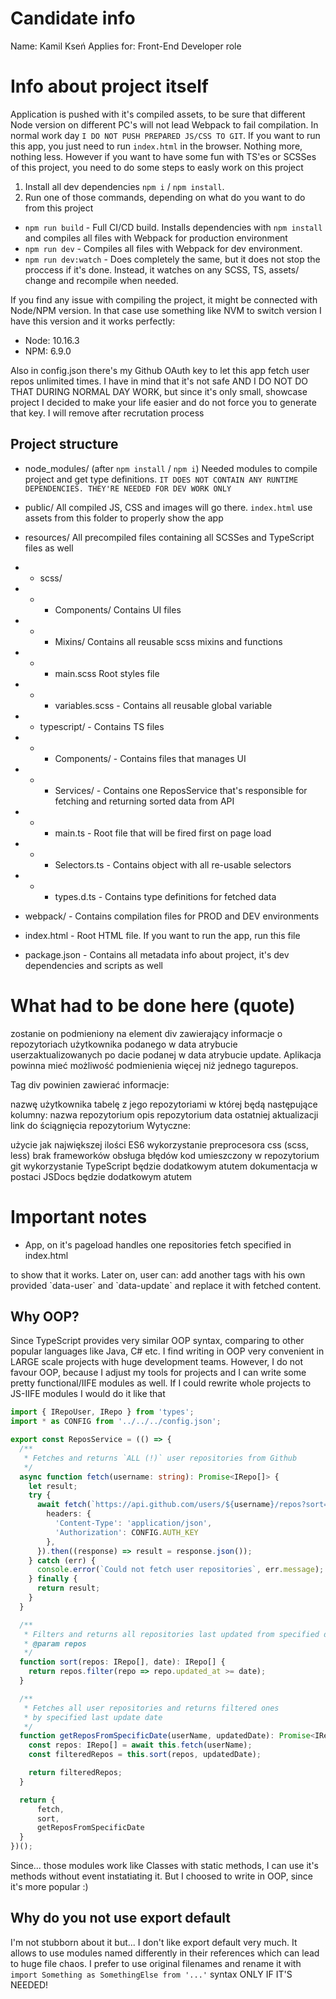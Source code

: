 # Candidate info
Name: Kamil Kseń
Applies for: Front-End Developer role

# Info about project itself

Application is pushed with it's compiled assets, to be sure that different Node version on different PC's will not lead Webpack to fail compilation. In normal work day `I DO NOT PUSH PREPARED JS/CSS TO GIT`.
If you want to run this app, you just need to run `index.html` in the browser. Nothing more, nothing less.
However if you want to have some fun with TS'es or SCSSes of this project, you need to do some steps to easly work on this project

1. Install all dev dependencies `npm i` / `npm install`.
2. Run one of those commands, depending on what do you want to do from this project
- `npm run build` - Full CI/CD build. Installs dependencies with `npm install` and compiles all files with Webpack for production environment
- `npm run dev` - Compiles all files with Webpack for dev environment.
- `npm run dev:watch` - Does completely the same, but it does not stop the proccess if it's done. Instead, it watches on any SCSS, TS, assets/ change and recompile when needed.

If you find any issue with compiling the project, it might be connected with Node/NPM version. In that case use something like NVM to switch version
I have this version and it works perfectly:

- Node: 10.16.3
- NPM: 6.9.0

Also in config.json there's my Github OAuth key to let this app fetch user repos unlimited times. I have in mind that it's not safe AND I DO NOT DO THAT DURING NORMAL DAY WORK, but since it's only small, showcase project I decided to make your life easier and do not force you to generate that key. I will remove after recrutation process

## Project structure
- node_modules/ (after `npm install` / `npm i`) Needed modules to compile project and get type definitions.
`IT DOES NOT CONTAIN ANY RUNTIME DEPENDENCIES. THEY'RE NEEDED FOR DEV WORK ONLY`
- public/ All compiled JS, CSS and images will go there. `index.html` use assets from this folder to properly show the app
- resources/ All precompiled files containing all SCSSes and TypeScript files as well
- - scss/
- - - Components/ Contains UI files
- - - Mixins/ Contains all reusable scss mixins and functions 
- - - main.scss Root styles file
- - - variables.scss - Contains all reusable global variable

- - typescript/ - Contains TS files
- - - Components/ - Contains files that manages UI 
- - - Services/ - Contains one ReposService that's responsible for fetching and returning sorted data from API
- - - main.ts - Root file that will be fired first on page load
- - - Selectors.ts - Contains object with all re-usable selectors
- - - types.d.ts - Contains type definitions for fetched data

- webpack/ - Contains compilation files for PROD and DEV environments
- index.html - Root HTML file. If you want to run the app, run this file
- package.json - Contains all metadata info about project, it's dev dependencies and scripts as well

# What had to be done here (quote)
<repos data-user="devballteam" data-update="2019-05-01"> zostanie on podmieniony na element div zawierający informacje o repozytoriach użytkownika podanego w data atrybucie userzaktualizowanych po dacie podanej w data atrybucie update. Aplikacja powinna mieć możliwość podmienienia więcej niż jednego tagurepos.

Tag div powinien zawierać informacje:

nazwę użytkownika
tabelę z jego repozytoriami w której będą następujące kolumny:
nazwa repozytorium
opis repozytorium
data ostatniej aktualizacji
link do ściągnięcia repozytorium
Wytyczne:

użycie jak największej ilości ES6
wykorzystanie preprocesora css (scss, less)
brak frameworków
obsługa błędów
kod umieszczony w repozytorium git
wykorzystanie TypeScript będzie dodatkowym atutem
dokumentacja w postaci JSDocs będzie dodatkowym atutem

# Important notes
- App, on it's pageload handles one repositories fetch specified in index.html
<repos data-user="devballteam" data-update="2019-05-01">
to show that it works. Later on, user can: add another tags with his own provided `data-user` and `data-update` and replace it with fetched content.

## Why OOP?
Since TypeScript provides very similar OOP syntax, comparing to other popular languages like Java, C# etc.
I find writing in OOP very convenient in LARGE scale projects with huge development teams. However, I do not 
favour OOP, because I adjust my tools for projects and I can write some pretty functional/IIFE modules as well. If I could rewrite whole projects to JS-IIFE modules I would do it like that

<!-- /resources/typescript/Services/ReposService -->

```ts
import { IRepoUser, IRepo } from 'types';
import * as CONFIG from '../../../config.json';

export const ReposService = (() => {
  /**
   * Fetches and returns `ALL (!)` user repositories from Github
   */
  async function fetch(username: string): Promise<IRepo[]> {
    let result;
    try {
      await fetch(`https://api.github.com/users/${username}/repos?sort=updated`, {
        headers: {
          'Content-Type': 'application/json',
          'Authorization': CONFIG.AUTH_KEY
        },
      }).then((response) => result = response.json());
    } catch (err) {
      console.error(`Could not fetch user repositories`, err.message);
    } finally {
      return result;
    }
  }

  /**
   * Filters and returns all repositories last updated from specified date
   * @param repos 
   */
  function sort(repos: IRepo[], date): IRepo[] {
    return repos.filter(repo => repo.updated_at >= date);
  }

  /**
   * Fetches all user repositories and returns filtered ones
   * by specified last update date
   */
  function getReposFromSpecificDate(userName, updatedDate): Promise<IRepo[]> {
    const repos: IRepo[] = await this.fetch(userName);
    const filteredRepos = this.sort(repos, updatedDate);

    return filteredRepos;
  }

  return {
      fetch,
      sort,
      getReposFromSpecificDate
  }
})();
```
Since... those modules work like Classes with static methods, I can use it's methods without event instatiating it. But I choosed to write in OOP, since it's more popular :)

## Why do you not use export default
I'm not stubborn about it but... I don't like export default very much. It allows to use modules named differently in their references which can lead to huge file chaos. I prefer to use original filenames and rename it with `import Something as SomethingElse from '...'` syntax ONLY IF IT'S NEEDED!
